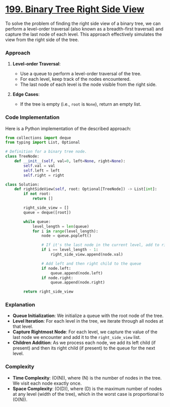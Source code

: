 # [199. Binary Tree Right Side View](https://leetcode.com/problems/binary-tree-right-side-view/description/)

To solve the problem of finding the right side view of a binary tree, we can perform a level-order traversal (also known as a breadth-first traversal) and capture the last node of each level. This approach effectively simulates the view from the right side of the tree.

### Approach

1. **Level-order Traversal**:
   - Use a queue to perform a level-order traversal of the tree.
   - For each level, keep track of the nodes encountered.
   - The last node of each level is the node visible from the right side.

2. **Edge Cases**:
   - If the tree is empty (i.e., `root` is `None`), return an empty list.

### Code Implementation

Here is a Python implementation of the described approach:

```python
from collections import deque
from typing import List, Optional

# Definition for a binary tree node.
class TreeNode:
    def __init__(self, val=0, left=None, right=None):
        self.val = val
        self.left = left
        self.right = right

class Solution:
    def rightSideView(self, root: Optional[TreeNode]) -> List[int]:
        if not root:
            return []

        right_side_view = []
        queue = deque([root])

        while queue:
            level_length = len(queue)
            for i in range(level_length):
                node = queue.popleft()

                # If it's the last node in the current level, add to right side view
                if i == level_length - 1:
                    right_side_view.append(node.val)

                # Add left and then right child to the queue
                if node.left:
                    queue.append(node.left)
                if node.right:
                    queue.append(node.right)

        return right_side_view
```

### Explanation

- **Queue Initialization**: We initialize a queue with the root node of the tree.
- **Level Iteration**: For each level in the tree, we iterate through all nodes at that level.
- **Capture Rightmost Node**: For each level, we capture the value of the last node we encounter and add it to the `right_side_view` list.
- **Children Addition**: As we process each node, we add its left child (if present) and then its right child (if present) to the queue for the next level.

### Complexity

- **Time Complexity**: \(O(N)\), where \(N\) is the number of nodes in the tree. We visit each node exactly once.
- **Space Complexity**: \(O(D)\), where \(D\) is the maximum number of nodes at any level (width of the tree), which in the worst case is proportional to \(O(N)\).
